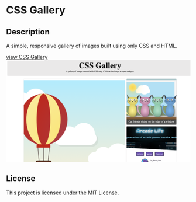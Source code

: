 # CSS Gallery

## Description

A simple, responsive gallery of images built using only CSS and HTML.

[view CSS Gallery ](https://vilmaglynn.github.io/css_gallery/)
![Todo List Screenshot](./images/CSSgallery.png)

## License

This project is licensed under the MIT License.
